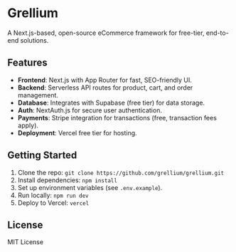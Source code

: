 # Grellium
A Next.js-based, open-source eCommerce framework for free-tier, end-to-end solutions.

## Features
- **Frontend**: Next.js with App Router for fast, SEO-friendly UI.
- **Backend**: Serverless API routes for product, cart, and order management.
- **Database**: Integrates with Supabase (free tier) for data storage.
- **Auth**: NextAuth.js for secure user authentication.
- **Payments**: Stripe integration for transactions (free, transaction fees apply).
- **Deployment**: Vercel free tier for hosting.

## Getting Started
1. Clone the repo: `git clone https://github.com/grellium/grellium.git`
2. Install dependencies: `npm install`
3. Set up environment variables (see `.env.example`).
4. Run locally: `npm run dev`
5. Deploy to Vercel: `vercel`

## License
MIT License
